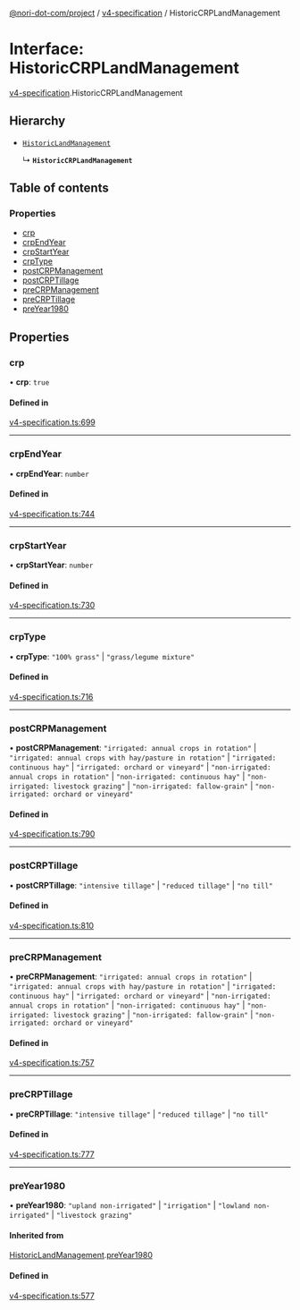 [@nori-dot-com/project](../README.md) / [v4-specification](../modules/v4_specification.md) / HistoricCRPLandManagement

# Interface: HistoricCRPLandManagement

[v4-specification](../modules/v4_specification.md).HistoricCRPLandManagement

## Hierarchy

- [`HistoricLandManagement`](v4_specification.HistoricLandManagement.md)

  ↳ **`HistoricCRPLandManagement`**

## Table of contents

### Properties

- [crp](v4_specification.HistoricCRPLandManagement.md#crp)
- [crpEndYear](v4_specification.HistoricCRPLandManagement.md#crpendyear)
- [crpStartYear](v4_specification.HistoricCRPLandManagement.md#crpstartyear)
- [crpType](v4_specification.HistoricCRPLandManagement.md#crptype)
- [postCRPManagement](v4_specification.HistoricCRPLandManagement.md#postcrpmanagement)
- [postCRPTillage](v4_specification.HistoricCRPLandManagement.md#postcrptillage)
- [preCRPManagement](v4_specification.HistoricCRPLandManagement.md#precrpmanagement)
- [preCRPTillage](v4_specification.HistoricCRPLandManagement.md#precrptillage)
- [preYear1980](v4_specification.HistoricCRPLandManagement.md#preyear1980)

## Properties

### crp

• **crp**: ``true``

#### Defined in

[v4-specification.ts:699](https://github.com/nori-dot-eco/nori-dot-com/blob/8e6dd1a/packages/project/src/v4-specification.ts#L699)

___

### crpEndYear

• **crpEndYear**: `number`

#### Defined in

[v4-specification.ts:744](https://github.com/nori-dot-eco/nori-dot-com/blob/8e6dd1a/packages/project/src/v4-specification.ts#L744)

___

### crpStartYear

• **crpStartYear**: `number`

#### Defined in

[v4-specification.ts:730](https://github.com/nori-dot-eco/nori-dot-com/blob/8e6dd1a/packages/project/src/v4-specification.ts#L730)

___

### crpType

• **crpType**: ``"100% grass"`` \| ``"grass/legume mixture"``

#### Defined in

[v4-specification.ts:716](https://github.com/nori-dot-eco/nori-dot-com/blob/8e6dd1a/packages/project/src/v4-specification.ts#L716)

___

### postCRPManagement

• **postCRPManagement**: ``"irrigated: annual crops in rotation"`` \| ``"irrigated: annual crops with hay/pasture in rotation"`` \| ``"irrigated: continuous hay"`` \| ``"irrigated: orchard or vineyard"`` \| ``"non-irrigated: annual crops in rotation"`` \| ``"non-irrigated: continuous hay"`` \| ``"non-irrigated: livestock grazing"`` \| ``"non-irrigated: fallow-grain"`` \| ``"non-irrigated: orchard or vineyard"``

#### Defined in

[v4-specification.ts:790](https://github.com/nori-dot-eco/nori-dot-com/blob/8e6dd1a/packages/project/src/v4-specification.ts#L790)

___

### postCRPTillage

• **postCRPTillage**: ``"intensive tillage"`` \| ``"reduced tillage"`` \| ``"no till"``

#### Defined in

[v4-specification.ts:810](https://github.com/nori-dot-eco/nori-dot-com/blob/8e6dd1a/packages/project/src/v4-specification.ts#L810)

___

### preCRPManagement

• **preCRPManagement**: ``"irrigated: annual crops in rotation"`` \| ``"irrigated: annual crops with hay/pasture in rotation"`` \| ``"irrigated: continuous hay"`` \| ``"irrigated: orchard or vineyard"`` \| ``"non-irrigated: annual crops in rotation"`` \| ``"non-irrigated: continuous hay"`` \| ``"non-irrigated: livestock grazing"`` \| ``"non-irrigated: fallow-grain"`` \| ``"non-irrigated: orchard or vineyard"``

#### Defined in

[v4-specification.ts:757](https://github.com/nori-dot-eco/nori-dot-com/blob/8e6dd1a/packages/project/src/v4-specification.ts#L757)

___

### preCRPTillage

• **preCRPTillage**: ``"intensive tillage"`` \| ``"reduced tillage"`` \| ``"no till"``

#### Defined in

[v4-specification.ts:777](https://github.com/nori-dot-eco/nori-dot-com/blob/8e6dd1a/packages/project/src/v4-specification.ts#L777)

___

### preYear1980

• **preYear1980**: ``"upland non-irrigated"`` \| ``"irrigation"`` \| ``"lowland non-irrigated"`` \| ``"livestock grazing"``

#### Inherited from

[HistoricLandManagement](v4_specification.HistoricLandManagement.md).[preYear1980](v4_specification.HistoricLandManagement.md#preyear1980)

#### Defined in

[v4-specification.ts:577](https://github.com/nori-dot-eco/nori-dot-com/blob/8e6dd1a/packages/project/src/v4-specification.ts#L577)
